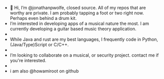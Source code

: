 - 👋 Hi, I’m @jonathanpwolfe, closed source. All of my repos that are worthy are private. I am probably tapping a foot or two right now. Perhaps even behind a drum kit. 
-  I’m interested in developing apps of a musical nature the most. I am currently developing a guitar based music theory application.
- 
-  While Java and rust are my best languages, I frequently code in Python, (Java/Type)Script or C/C++.
- 
-  I’m looking to collaborate on a musical, or security project.  contact me if you're interested.
-
- i am also @howamiroot on github
  

<!---
jonathanpwolfe/jonathanpwolfe is a ✨ special ✨ repository because its `README.md` (this file) appears on your GitHub profile.
You can click the Preview link to take a look at your changes.
--->
